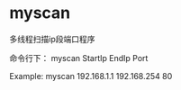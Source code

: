 # myscan
多线程扫描ip段端口程序

命令行下： myscan StartIp EndIp Port

Example:  myscan 192.168.1.1 192.168.254 80

